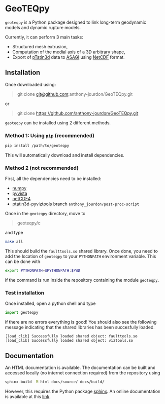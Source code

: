 # GeoTEQpy

`geoteqpy` is a Python package designed to link long-term geodynamic models and dynamic rupture models.

Currently, it can perform 3 main tasks:

- Structured mesh extrusion,
- Computation of the medial axis of a 3D arbitrary shape,
- Export of [pTatin3d](https://github.com/laetitialp/ptatin-gene) data to [ASAGI](https://github.com/TUM-I5/ASAGI) using [NetCDF](https://www.unidata.ucar.edu/software/netcdf/) format.

## Installation
Once downloaded using:

> git clone git@github.com:anthony-jourdon/GeoTEQpy.git

or 

> git clone https://github.com/anthony-jourdon/GeoTEQpy.git

`geoteqpy` can be installed using 2 different methods.
### Method 1: Using `pip` (recommended)
```sh
pip install /path/to/geoteqpy
```
This will automatically download and install dependencies.
### Method 2 (not recommended)
First, all the dependencies need to be installed:

- [numpy](https://numpy.org/)
- [pyvista](https://docs.pyvista.org/)
- [netCDF4](https://unidata.github.io/netcdf4-python/)
- [ptatin3d-pyviztools](https://bitbucket.org/ptatin/ptatin3d-pyviztools) branch `anthony_jourdon/post-proc-script`

Once in the `geoteqpy` directory, move to

> geoteqpy/c

and type
```sh
make all
```
This should build the `faulttools.so` shared library.
Once done, you need to add the location of `geoteqpy` to your `PYTHONPATH` environment variable. This can be done with

```sh
export PYTHONPATH=$PYTHONPATH:$PWD
```

if the command is run inside the repository containing the module `geoteqpy`.

### Test installation
Once installed, open a python shell and type
```python
import geoteqpy
```
if there are no errors everything is good!
You should also see the following message indicating that the shared libraries has been succesfully loaded:

```
[load_clib] Successfully loaded shared object: faulttools.so
[load_clib] Successfully loaded shared object: viztools.so
```

## Documentation
An HTML documentation is available.
The documentation can be built and accessed locally (no internet connection required) from the repository using
```sh
sphinx-build -M html docs/source/ docs/build/
```
However, this requires the Python package [sphinx](https://www.sphinx-doc.org/en/master/index.html).
An online documentation is available at this [link](https://geoteqpy.readthedocs.io/en/latest/).
